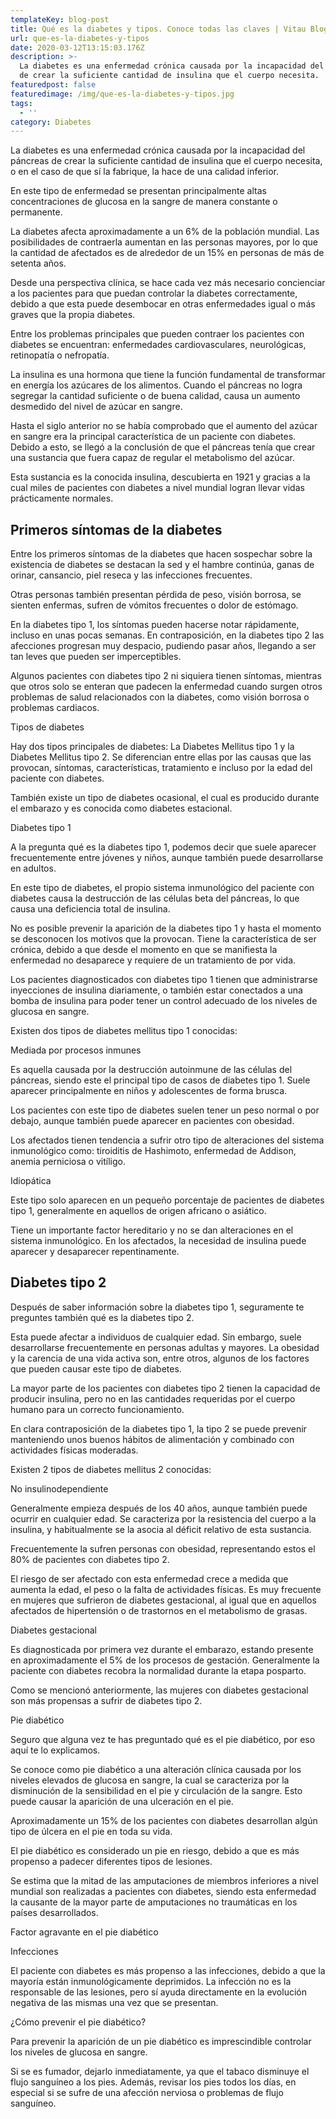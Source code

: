 ```yaml
---
templateKey: blog-post
title: Qué es la diabetes y tipos. Conoce todas las claves | Vitau Blog
url: que-es-la-diabetes-y-tipos
date: 2020-03-12T13:15:03.176Z
description: >-
  La diabetes es una enfermedad crónica causada por la incapacidad del páncreas
  de crear la suficiente cantidad de insulina que el cuerpo necesita.
featuredpost: false
featuredimage: /img/que-es-la-diabetes-y-tipos.jpg
tags:
  - ''
category: Diabetes
---
```

La diabetes es una enfermedad crónica causada por la incapacidad del páncreas de crear la suficiente cantidad de insulina que el cuerpo necesita, o en el caso de que sí la fabrique, la hace de una calidad inferior. 

En este tipo de enfermedad se presentan principalmente altas concentraciones de glucosa en la sangre de manera constante o permanente. 

La diabetes afecta aproximadamente a un 6% de la población mundial. Las posibilidades de contraerla aumentan en las personas mayores, por lo que la cantidad de afectados es de alrededor de un 15% en personas de más de setenta años. 

Desde una perspectiva clínica, se hace cada vez más necesario concienciar a los pacientes para que puedan controlar la diabetes correctamente, debido a que esta puede desembocar en otras enfermedades igual o más graves que la propia diabetes. 

Entre los problemas principales que pueden contraer los pacientes con diabetes  se encuentran: enfermedades cardiovasculares, neurológicas, retinopatía o nefropatía. 

La insulina es una hormona que tiene la función fundamental de transformar en energía los azúcares de los alimentos. Cuando el páncreas no logra segregar la cantidad suficiente o de buena calidad, causa un aumento desmedido del nivel de azúcar en sangre. 

Hasta el siglo anterior no se había comprobado que el aumento del azúcar en sangre era la principal característica de un paciente con diabetes.  Debido a esto, se llegó a la conclusión de que el páncreas tenía que crear una sustancia que fuera capaz de regular el metabolismo del azúcar. 

Esta sustancia es la conocida insulina, descubierta en 1921 y gracias a la cual miles de pacientes con diabetes a nivel mundial logran llevar vidas prácticamente normales. 

## Primeros síntomas de la diabetes

Entre los primeros síntomas de la diabetes que hacen sospechar sobre la existencia de diabetes  se destacan la sed y el hambre continúa, ganas de orinar, cansancio, piel reseca y las infecciones frecuentes. 

Otras personas también presentan pérdida de peso, visión borrosa, se sienten enfermas, sufren de vómitos frecuentes o dolor de estómago. 

En la diabetes tipo 1, los síntomas pueden hacerse notar rápidamente, incluso en unas pocas semanas. En contraposición, en la diabetes tipo 2 las afecciones progresan muy despacio, pudiendo pasar años, llegando a ser tan leves que pueden ser imperceptibles.

Algunos pacientes con diabetes tipo 2 ni siquiera tienen síntomas, mientras que otros solo se enteran que padecen la enfermedad cuando surgen otros problemas de salud relacionados con la diabetes, como visión borrosa o problemas cardiacos. 

Tipos de diabetes

Hay dos tipos principales de diabetes: La Diabetes Mellitus tipo 1 y la Diabetes Mellitus tipo 2. Se diferencian entre ellas por las causas que las provocan, síntomas, características, tratamiento e incluso por la edad del paciente con diabetes. 

También existe un tipo de diabetes ocasional, el cual es producido durante el embarazo y es conocida como diabetes estacional. 

Diabetes tipo 1

A la pregunta qué es la diabetes tipo 1, podemos decir que suele aparecer frecuentemente entre jóvenes y niños, aunque también puede desarrollarse en adultos. 

En este tipo de diabetes, el propio sistema inmunológico del paciente con diabetes causa la destrucción de las células beta del páncreas, lo que causa una deficiencia total de insulina. 

No es posible prevenir la aparición de la diabetes tipo 1 y hasta el momento se desconocen los motivos que la provocan. Tiene la característica de ser crónica, debido a que desde el momento en que se manifiesta la enfermedad no desaparece y requiere de un tratamiento de por vida. 

Los pacientes diagnosticados con diabetes tipo 1 tienen que administrarse inyecciones de insulina diariamente, o también estar conectados a una bomba de insulina para poder tener un control adecuado de los niveles de glucosa en sangre. 

Existen dos tipos de diabetes mellitus  tipo 1 conocidas: 

Mediada por procesos inmunes

Es aquella causada por la destrucción autoinmune de las células del páncreas, siendo este el principal tipo de casos de diabetes tipo 1. Suele aparecer principalmente en niños y adolescentes de forma brusca.

Los pacientes con este tipo de diabetes suelen tener un peso normal o por debajo, aunque también puede aparecer en pacientes con obesidad. 

Los afectados tienen tendencia a sufrir otro tipo de alteraciones del sistema inmunológico como: tiroiditis de Hashimoto, enfermedad de Addison, anemia perniciosa o vitíligo. 

Idiopática 

Este tipo solo aparecen en un pequeño porcentaje de pacientes de diabetes tipo 1, generalmente en aquellos de origen africano o asiático. 

Tiene un importante factor hereditario y no se dan alteraciones en el sistema inmunológico. En los afectados, la necesidad de insulina puede aparecer y desaparecer repentinamente. 

## Diabetes tipo 2

Después de saber información sobre la diabetes tipo 1, seguramente te preguntes también qué es la diabetes tipo 2.

Esta puede afectar a individuos de cualquier edad. Sin embargo, suele desarrollarse frecuentemente en personas adultas y mayores. La obesidad y la carencia de una vida activa son, entre otros, algunos de los factores que pueden causar este tipo de diabetes. 

La mayor parte de los pacientes con diabetes tipo 2 tienen la capacidad de producir insulina, pero no en las cantidades requeridas por el cuerpo humano para un correcto funcionamiento. 

En clara contraposición de la diabetes tipo 1, la tipo 2 se puede prevenir manteniendo unos buenos hábitos de alimentación y combinado con actividades físicas moderadas.

Existen 2 tipos de diabetes mellitus 2 conocidas: 

No insulinodependiente 

Generalmente empieza después de los 40 años, aunque también puede ocurrir en cualquier edad.  Se caracteriza por la resistencia del cuerpo a la insulina, y habitualmente se la asocia al déficit relativo de esta sustancia. 

Frecuentemente la sufren personas con obesidad, representando estos el 80% de pacientes con diabetes tipo 2. 

El riesgo de ser afectado con esta enfermedad crece a medida que aumenta la edad, el peso o la falta de actividades físicas. Es muy frecuente en mujeres que sufrieron de diabetes gestacional, al igual que en aquellos afectados de hipertensión o de trastornos en el metabolismo de grasas.

Diabetes gestacional

Es diagnosticada por primera vez durante el embarazo, estando presente en aproximadamente el 5% de los procesos de gestación. Generalmente la paciente con diabetes recobra la normalidad durante la etapa posparto.

Como se mencionó anteriormente, las mujeres con diabetes gestacional son más propensas a sufrir de diabetes tipo 2.

Pie diabético

Seguro que alguna vez te has preguntado qué es el pie diabético, por eso aquí te lo explicamos. 

Se conoce como pie diabético a una alteración clínica causada por los niveles elevados de glucosa en sangre, la cual se caracteriza por la disminución de la sensibilidad en el pie y circulación de la sangre. Esto puede causar la aparición de una ulceración en el pie. 

Aproximadamente un 15% de los pacientes con diabetes desarrollan algún tipo de úlcera en el pie en toda su vida. 

El pie diabético es considerado un pie en riesgo, debido a que es más propenso a padecer diferentes tipos de lesiones.  

Se estima que la mitad de las amputaciones de miembros inferiores a nivel mundial son realizadas a pacientes con diabetes, siendo esta enfermedad la causante de la mayor parte de amputaciones no traumáticas en los países desarrollados. 

Factor agravante en el pie diabético 

Infecciones

El paciente con diabetes es más propenso a las infecciones, debido a que la mayoría están inmunológicamente deprimidos. La infección no es la responsable de las lesiones, pero sí ayuda directamente en la evolución negativa de las mismas una vez que se presentan. 

¿Cómo prevenir el pie diabético?

Para prevenir la aparición de un pie diabético es imprescindible controlar los niveles de glucosa en sangre. 

Si se es fumador, dejarlo inmediatamente, ya que el tabaco disminuye el flujo sanguíneo a los pies. Además, revisar los pies todos los días, en especial si se sufre de una afección nerviosa o problemas de flujo sanguíneo.
